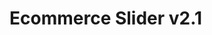 # Ecommerce Slider v2.1

<!-- 

// A függvény inicializálja a diavetítőt az átadott elemen (item).
// Kiválasztjuk a diavetítőben található diák elemeket.
// Beállítjuk a kezdő értékeket.
// Létrehozzuk az előző gombot.
// Létrehozzuk a következő gombot.
// Ha több mint 1 dia van, hozzáadjuk a navigációs elemeket az item-hez.
// Beállítjuk az aktuális és előző diákat.
// Az "navigate" függvény megváltoztatja a diákat.
// Ha jobbra megyünk, növeljük a "current" változó értékét.
// Ha balra megyünk, csökkentjük a "current" változó értékét.
// Beállítjuk az aktuális és előző diákat.
// Ha az egér a diavetítőre kerül, kikapcsoljuk az automatikus frissítést.
// Ha az egér a diavetítőről lekerül, visszakapcsoljuk az automatikus frissítést.

// érzékelő eszközökkel történő navigáció
// érintés mozgatása eseménykezelő
// jobbra-balra irányú mozgás észlelése
// balra mozgás esetén jobbra navigálunk
// érintés befejezésekor az x és y értékek nullázása



// "The function initializes the slideshow on the given element (item).
// We select the slide elements in the slideshow.
// We set the initial values.
// We create the previous button.
// We create the next button.
// If there is more than one slide, we add the navigation elements to the item.
// We set the current and previous slides.
// The "navigate" function changes the slides.
// If we go right, we increase the value of the "current" variable.
// If we go left, we decrease the value of the "current" variable.
// We set the current and previous slides.
// If the mouse is over the slideshow, we turn off automatic updates.
// If the mouse leaves the slideshow, we turn automatic updates back on.

// Navigation with sensor devices.
// Event handler for touch movement.
// Detect right-left movements.
// If we move left, we navigate right.
// Resetting x and y values when touch is finished."


Az általános funkciója ennek a kódnak az, hogy egy olyan képeslap effektet hoz létre, amelyben egy lista elemei között lehet lapozni, vagy a rendszer automatikusan halad a listán. A kód az alábbiakat tartalmazza:

* A lista elemeket kiválasztja és eltárolja az "items" változóban.
* Az aktuális elem indexét az "current" változó tárolja.
* Az "autoUpdate" változó azt jelzi, hogy a rendszer automatikusan lapoz-e, vagy sem.
* Az "timeTrans" változó azt az időt tárolja, amelyet az automatikus lapozás végrehajtásához használnak.
* A kódban előállít egy "nav" elemet, amely tartalmazza a navigációs nyilakat, a számlálót, az előző gombot és a következő gombot.
* A "counter" elem a lista elemek számát és a jelenlegi elem indexét jeleníti meg.
* Az "items" listaelemeknek megfelelően a megfelelő osztályneveket rendeli hozzájuk a rendszer.
* Az "autoUpdate" változót akkor állítja be, hogy a rendszer automatikusan lapozzon-e, vagy sem, ha az egérrel belépünk vagy kilépünk a képeslapról.
* A "navigate" függvény az előző vagy a következő elemre navigál, és frissíti a számlálót a jelenlegi elem indexével.
* Az előző és a következő gombra való kattintás esetén az "navigate" függvényt hívja meg.
* Az "items" listaelemekre történő kattintásra vagy az előző/következő gombokra történő kattintáson kívül a billentyűzet balra és jobbra nyilai is használhatók a navigációhoz.
* Az "item" elemre való érintéssel az érintőképernyős navigáció támogatása van beállítva, ahol a képernyőn történő balra vagy jobbra húzással lehet navigálni az elemeken.
* A kód minden ".cd-slider" osztályú elemen meghívja az "init" függvényt, amely elindítja az összes funkciót.

Összességében a kód egyszerű, de hatékony módja annak, hogy interaktívabbá tegye az oldalakat és felkeltse a látogatók figyelmét.


A függvénydefiníció kezdetén egy init() függvényt definiálunk, amely egy item paramétert vár. A függvény először kiválasztja az összes li elemet az item-en belül, majd beállít néhány változót. Ezek közé tartozik a current változó, amely az aktuális diát tartalmazza, az autoUpdate változó, amely igaz értéket tartalmaz, ha az automatikus frissítés engedélyezett, és egy timeTrans változó, amely az automatikus frissítés időközét határozza meg.

Ezután létrehozunk egy navigációs menüt, amely tartalmaz két gombot (prevbtn, nextbtn) és egy számlálót (counter). A menüt hozzáadjuk az item-hez, ha több, mint egy elem van. Az aktuális diát beállítjuk current osztályként, és ha több, mint egy elem van, akkor az utolsó elemet beállítjuk prev_slide osztályként.

Ezután egy navigate() függvényt definiálunk, amely a megadott irány szerinti navigációt végrehajtja. Az aktuális dia current osztályát eltávolítjuk, majd a következő vagy előző diát határozzuk meg az irány függvényében. Ezután a megfelelő osztályokat állítjuk be az elemeknek, és frissítjük a számlálót.

Ezután hozzáadjuk az eseménykezelőket. Az item-hez hozzáadjuk az mouseenter és az mouseleave eseménykezelőket, hogy az automatikus frissítés leálljon, amikor az egér belép az elembe, és újrainduljon, amikor az egér elhagyja az elemet. Az autoUpdate változó alapértelmezés szerint igaz, és ha az automatikus frissítés engedélyezve van, akkor a setInterval() függvénnyel beállítjuk az időzítőt, amely a megadott időközönként meghívja a navigate() függvényt.

Hozzáadjuk a prevbtn és nextbtn gombok eseménykezelőit, amelyek a megfelelő irányba hajtanak végre navigációt. Hozzáadjuk a billentyűzetkezelő eseménykezelőt, amely lehetővé teszi a felhasználó számára, hogy a bal és jobb nyilak használatával navigáljon. Végül hozzáadjuk az érintéskezelő eseménykezelőket 

Ezután a kódrészletben meghatározzuk a navigate függvényt, amely a navigációért felelős. A függvény a paraméterként kapott dir változó értékének függvényében dönti el, hogy balra vagy jobbra kell-e lapozni. A current változó értékét is ennek megfelelően frissíti. Az items lista elemeinek megfelelően beállítja a className értékeit, és frissíti a számláló értékét.

Ezután az egérmozgásra és érintőképernyős eseményekre vonatkozó eseménykezelőket adunk hozzá. Az item elemre rámutatva az autoUpdate változó értékét false-ra állítjuk, így az automatikus lapozás leáll. Az egérmutató eltávolításakor az autoUpdate értéke visszaáll true-ra, és az automatikus lapozás folytatódik.

Ezután az automatikus lapozásért felelős időzítőt állítjuk be, amely a timeTrans változó értékének megfelelően navigál a diák között. A prevbtn és nextbtn gombokra kattintva a navigate függvényt hívjuk meg, és a billentyűzetről történő navigációt is kezeljük.

Végül hozzáadunk eseménykezelőket az érintőképernyős eszközökhöz, amelyek a balra és jobbra húzásra reagálnak, és megfelelően navigálnak a diák között.

Végül a függvény az összes cd-slider osztályú elemre hívja meg az init függvényt, hogy inicializálja a diavetítőt az összes megfelelő elemen.




The general function of this code is to create a postcard effect in which the elements of a list can be navigated by paging or the system automatically advances through the list. The code includes the following:

* Selects and stores the list elements in the "items" variable.
* Stores the current element index in the "current" variable.
* The "autoUpdate" variable indicates whether the system pages automatically or not.
* The "timeTrans" variable stores the time used to perform automatic paging.
* Generates a "nav" element in the code that contains navigation arrows, a counter, a previous button, and a next button.
* The "counter" element displays the number of list items and the current element index.
* Assigns the appropriate class names to the list elements corresponding to the "items".
* Sets the "autoUpdate" variable to automatically page or not when the mouse enters or exits the postcard.
* The "navigate" function navigates to the previous or next element and updates the counter with the current element index.
* Calls the "navigate" function when clicking the previous or next button.
* In addition to clicking on list items or previous/next buttons, the left and right arrow keys on the keyboard can also be used for navigation.
* Touch support is set for the "item" element, where swiping left or right on the screen navigates through the elements.
* The code calls the "init" function on every element with the ".cd-slider" class, which initiates all functions.

Overall, the code is a simple but effective way to make pages more interactive and catch visitors' attention.


At the beginning of the function definition, we define an init() function that expects an item parameter. The function first selects all li elements within the item and sets some variables. These include the current variable that contains the current slide, the autoUpdate variable that holds a true value if automatic update is enabled, and a timeTrans variable that determines the interval for automatic update.

Next, we create a navigation menu that contains two buttons (prevbtn, nextbtn) and a counter. We add the menu to the item if there is more than one element. We set the current slide as the current class, and if there is more than one element, we set the last element as the prev_slide class.

Then, we define a navigate() function that performs navigation in the specified direction. We remove the current class of the current slide and determine the next or previous slide depending on the direction. Then, we set the appropriate classes for the elements and update the counter.

Next, we add the event handlers. We add the mouseenter and mouseleave event handlers to the item to stop automatic update when the mouse enters the element and restart it when the mouse leaves the element. The autoUpdate variable is true by default, and if automatic update is enabled, we set the timer with the setInterval() function, which calls the navigate() function at the specified interval.

We add event handlers for the prevbtn and nextbtn buttons, which perform navigation in the appropriate direction. We add a keyboard event handler that allows the user to navigate using the left and right arrows. Finally, we add touch event handlers.

Then, in the code snippet, we define the navigate function that is responsible for navigation. The function decides whether to flip left or right based on the value of the dir variable passed as a parameter. It also updates the value of the current variable accordingly. It sets the className values of the items in the list appropriately and updates the counter value.

Next, we add event handlers for mouse movement and touch screen events. When pointing to the item element, we set the value of the autoUpdate variable to false, so automatic flipping stops. When the cursor is removed, the autoUpdate value returns to true, and automatic flipping continues.

Then, we set up the timer responsible for automatic flipping, which navigates between slides according to the value of the timeTrans variable. When clicking on the prevbtn and nextbtn buttons, we call the navigate function, and we also handle navigation from the keyboard.

Finally, we add event handlers for touch screen devices, which respond to swiping left and right and navigate between slides accordingly.

Finally, the function calls the init function for all elements with the cd-slider class to initialize the slideshow on all appropriate elements.


 -->
